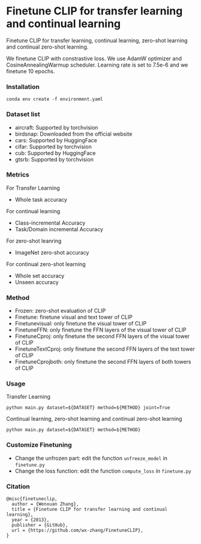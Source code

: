 # Finetune CLIP for transfer learning and continual learning
Finetune CLIP for transfer learning, continual learning, zero-shot learning and continual zero-shot learning. 

We finetune CLIP with constrastive loss. We use AdamW optimizer and CosineAnnealingWarmup scheduler. Learning rate is set to 7.5e-6 and we finetune 10 epochs. 

### Installation
```angular2html
conda env create -f environment.yaml
```
### Dataset list
- aircraft: Supported by torchvision
- birdsnap: Downloaded from the official website
- cars: Supported by HuggingFace
- cifar: Supported by torchvision
- cub: Supported by HuggingFace
- gtsrb: Supported by torchvision

### Metrics
For Transfer Learning
- Whole task accuracy

For continual learning 
- Class-incremental Accuracy
- Task/Domain incremental Accuracy

For zero-shot leanring
- ImageNet zero-shot accuracy

For continual zero-shot learning
- Whole set accuracy
- Unseen accuracy

### Method 
- Frozen: zero-shot evaluation of CLIP
- Finetune: finetune visual and text tower of CLIP
- Finetunevisual: only finetune the visual tower of CLIP
- FinetuneFFN: only finetune the FFN layers of the visual tower of CLIP
- FinetuneCproj: only finetune the second FFN layers of the visual tower of CLIP
- FinetuneTextCproj: only finetune the second FFN layers of the text tower of CLIP
- FinetuneCprojboth: only finetune the second FFN layers of both towers of CLIP

###  Usage
Transfer Learning
```angular2html
python main.py dataset=${DATASET} method=${METHOD} joint=True
```

Continual learning, zero-shot learning and continual zero-shot learning
```angular2html
python main.py dataset=${DATASET} method=${METHOD}
```

### Customize Finetuning
- Change the unfrozen part: edit the function `unfreeze_model` in `finetune.py`
- Change the loss function: edit the function `compute_loss` in `finetune.py`


### Citation
```
@misc{finetuneclip,
  author = {Wenxuan Zhang},
  title = {Finetune CLIP for transfer learning and continual learning},
  year = {2013},
  publisher = {GitHub},
  url = {https://github.com/wx-zhang/FinetuneCLIP},
}
```

